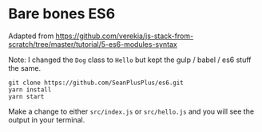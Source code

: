 # Bare bones ES6

Adapted from https://github.com/verekia/js-stack-from-scratch/tree/master/tutorial/5-es6-modules-syntax

Note: I changed the `Dog` class to `Hello` but kept the gulp / babel / es6 stuff the same.

```
git clone https://github.com/SeanPlusPlus/es6.git
yarn install
yarn start
```

Make a change to either `src/index.js` or `src/hello.js` and you will see the output in your terminal.
